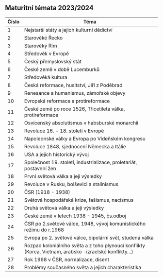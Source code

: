 ## Maturitní témata 2023/2024
| Číslo | Téma |
|-------|------|
|1| Nejstarší státy a jejich kulturní dědictví |
|2| Starověké Řecko |
|3| Starověký Řím |
|4| Středověk v Evropě |
|5| Český přemyslovský stát |
|6| České země v době Lucemburků |
|7| Středověká kultura |
|8| Česká reformace, husitství, Jiří z Poděbrad |
|9| Renesance a humanismus, zámořské objevy |
|10| Evropská reformace a protireformace |
|11| České země po roce 1526, Třicetiletá válka, protireformace |
|12| Osvícenský absolutismus v habsburské monarchii |
|13| Revoluce 16. - 18. století v Evropě |
|14| Napoleonské války a Evropa po Vídeňském kongresu |
|15| Revoluce 1848, sjednocení Německa a Itálie |   
|16| USA a jejich historický vývoj |  
|17| Společnost 19. století, industrializace, proletariát, postavení žen |  
|18| První světová válka a její výsledky |
|29| Revoluce v Rusku, bolševici a stalinismus |
|20| ČSR (1918 - 1938) |
|21| Světová hospodářská krize, fašismus, nacismus |
|22| Druhá světová válka a její výsledky | 
|23| České země v letech 1938 - 1945, čs.odboj |
|24| ČSR po 2.světové válce, 1948, vývoj komunistického režimu do r.1968 |
|25| Evropa po 2. světové válce, bipolární svět, studená válka |
|26| Rozpad koloniálního světa a z toho plynoucí konflikty (Korea, Vietnam, arabsko -izraelské konflikty…) |
|27| Rok 1968 v ČSR, normalizace, disent |
|28| Problémy současného světa a jejich charakteristika |